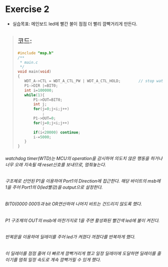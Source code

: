 Exercise 2
==========   

+ 실습목표: 메인보드 led에 빨간 불이 점점 더 빨리 깜빡거리게 만든다.
> ## 코드:
>
> ```c
> #include "msp.h"
> /**
>  * main.c
>  */
> void main(void)
> {
> 	 WDT_A->CTL = WDT_A_CTL_PW | WDT_A_CTL_HOLD;		// stop watchdog timer
> 	 P1->DIR |=BIT0;
>	 int i=100000;
>	 while(1){
>	     P1->OUT=BIT0;
>	     int j;
>	     for(j=0;j<i;j++)
>	         ;
>	     P1->OUT=0;
>	     for(j=0;j<i;j++)
>	         ;
>	     if(i<20000) continue;
>	     i-=5000;
>	 }
> }
> ```

###### watchdog timer(WTD)는 MCU의 operation을 감시하여 의도치 않은 행동을 하거나 너무 오래 지속될 때 reset신호를 보내므로, 멈춰놓는다.
###### 구조체로 선언된 P1을 이용하여 Port1의 Direction에 접근한다. 해당 바이트의 msb에 1을 주어 Port1의 0(led빨강)을 output으로 설정한다.
###### BIT0(0000 0001)과 bit OR연산하여 나머지 비트는 건드리지 않도록 했다. 
###### P1 구조체의 OUT의 msb에 마찬가지로 1을 주면 활성화된 빨간색 led에 불이 켜진다. 
###### 반복문을 이용하여 딜레이를 주어 led가 켜졌다 꺼졌다를 반복하게 했다. 
###### 이 딜레이를 점점 줄여 더 빠르게 깜빡거리게 했고 일정 딜레이에 도달하면 딜레이를 줄이기를 멈춰 일정 속도로 계속 깜빡거릴 수 있게 했다.


